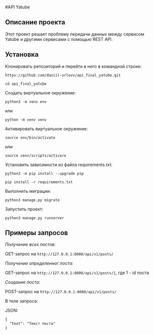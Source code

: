 #API Yatube

## Описание проекта

Этот проект решает проблему передачи данных между сервисом Yatube и другими сервисами с помощью REST API.

## Установка

Клонировать репозиторий и перейти в него в командной строке:

```
https://github.com/daniil-orlovv/api_final_yatube.git
```

```
cd api_final_yatube
```

Cоздать виртуальное окружение:

```
python3 -m venv env
```
или
```
python -m venv venv
```

Активировать виртуальное окружение:

```
source env/bin/activate
```
или
```
source venv/scripts/activare
```

Установить зависимости из файла requirements.txt:

```
python3 -m pip install --upgrade pip
```

```
pip install -r requirements.txt
```

Выполнить миграции:

```
python3 manage.py migrate
```

Запустить проект:

```
python3 manage.py runserver
```

## Примеры запросов

*Получение всех постов:*

GET-запрос на `http://127.0.0.1:8000/api/v1/posts/`

*Получение определенног поста:*

GET-запрос на `http://127.0.0.1:8000/api/v1/posts/1`, где 1 - id поста

*Создание поста:*

POST-запрос на `http://127.0.0.1:8000/api/v1/posts/`

В теле запроса:

JSON:
```
{
  "text": "Текст поста"
}
```

